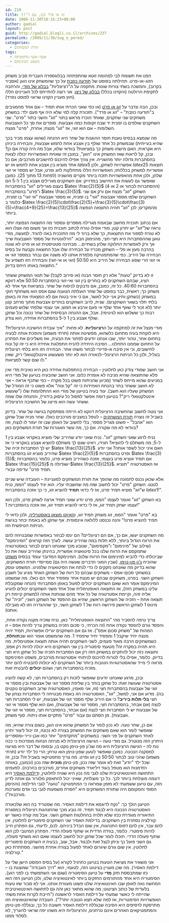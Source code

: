 ```yaml
---
id: 219
title: זוג או פרד (כן, עם ד’!)
date: 2009-11-30T10:16:23+00:00
author: gadial
layout: post
guid: http://gadial.blogli.co.il/archives/237
permalink: /2009/11/30/zug_o_pered/
categories:
  - תורת המשחקים
tags:
  - אנטי-אנטי-מתמטיקה
  - משפט המינימקס
---
```

הפנו את תשומת לבי למהומה זוטא שהתפתחה בבלוגספרה העברית סביב משחק הזוג-או-פרט. תחילתה בפוסט של [תודעה כוזבת](http://hahem.co.il/false/archives/434) על כך שהמשחק אינו הוגן (אסביר בקרוב), והמשכה בשתי צורות שונות: מתקפה על ה"רציונליות" [בבלוג של מודי](http://moddy.blogli.co.il/archives/129), והרחבה לתקיפת הרולטה (והקזינו בכלל) [בבלוג של ניצן](http://n2b.org/archives/1477). אני רוצה להתייחס לכל העניינים הללו (חוץ מעניין הקזינו שראוי לפוסט נפרד).

ובכן, הבה ונדבר על [זוג או פרט](http://he.wikipedia.org/wiki/%D7%96%D7%95%D7%92_%D7%90%D7%95_%D7%A4%D7%A8%D7%98) (או כפי שאני הכרתי אותו תמיד &#8211; וגם אחד מהמגיבים ב"תודעה כוזבת" &#8211; "זוג או פרד"). תזכורת קלה למי שלא היה אף פעם ילד: במשחק משחקים שני שחקנים, שאחד הוכרז מראש בתור "זוג" והשני בתור "פרט". שני השחקנים שולפים בו זמנית יד שבה זקופות כמה אצבעות. סופרים את סך כל האצבעות השלופות &#8211; אם הוא זוגי, אז "זוג" מנצח; אחרת, "פרט" מנצח.

מה שנמצא בבסיס טענת חוסר ההוגנות של שחר היא ההנחה (שהוא עצמו מכיר בכך שהיא בעייתית) שבמשחק כל אחד שולף בין אצבע אחת לחמש אצבעות, והבחירה ביניהן היא אקראית. האם מישהו משחק כך במציאות? בוודאי שלא, אבל מה היה קורה אם כן? ובכן, קל לראות שאז המשחק אינו "הוגן", במובן זה שאחת האפשרויות יכולה לצאת בהסתברות גדולה יותר מהשנייה. אין צורך אפילו להיכנס לחישובים מורכבים; אם כל אחד מוציא בין אצבע אחת לחמש אז יש $latex 5$ אפשרויות לשחקן, ולכן $latex 25$ תוצאות אפשריות למשחק בכללותו; האפשרויות הללו מתחלקות לזוג ופרט, אבל יש מספר אי זוגי שלהן, ולכן אחת מהאפשרויות תזכה ביותר מקרים מהשניה (לפחות 13 מתוך 25). כמובן שאפשר גם לעשות את החישוב במדוייק: אם השחקנים מגרילים אצבע בין 1 ל-5 הם בעצם מגרילים "זוג" בהסתברות $latex \frac{2}{5}$ (ההסתברות לבחור או 2 או 4) ו"פרט" בהסתברות $latex \frac{3}{5}$. השחקן "זוג" מנצח אם ורק אם שני השחקנים שלפו מספר אצבעות "זוגי" בו זמנית, או מספר אצבעות "אי זוגי" בו זמנית, כלומר ב-$latex \frac{2}{5}\cdot\frac{2}{5}+\frac{3}{5}\cdot\frac{3}{5}=\frac{4+9}{25}=\frac{13}{25}$ מהמקרים; לכן "זוג" תהיה התוצאה הנפוצה ביותר.

אם נכתוב תוכנית מחשב שבאמת מגרילה מספרים ונספור מה התוצאה הנפוצה יותר, נראה של"זוג" יש יתרון קטן. מודי אפילו טורח לכתוב תוכנית כזו אך משום מה אצלו הוא לא טורח לספור את התוצאות, כך שלא ברור לי מה התוכנית באה להגיד. למעשה, מודי טוען שההסתברות היא חצי-חצי, מהנימוק הבא: "הרלוונטיות של מספר האצבעות שייך אך ורק לאפשרות החלוקה שלהן בשתיים&#8230; מבחינה סטטיסטית זוג או פרט לא שונה בהרבה מעץ או פלי &#8211; השחקן מכריז על הבחירה שלו אבל התוצאה נקבעת על בסיס הבחירה של היריב. כפי שהמתמטיקה מלמדת אותנו לא משנה אם נבחר במספר זוגי או אי זוגי הרי שסוג הבחירה של היריב היא 50:50 (זוגי או אי-זוגי) והבחירה הזו תשפיע על התוצאה באותו היחס בדיוק."

זו לא בדיוק "טעות" אלא רק חוסר הבנה (או סירוב לקבל) של תנאי המשחק ששחר הציג, שבהם השחקנים לא בוחרים בין זוגי ואי-זוגי בהסתברות 50:50 אלא דווקא בהסתברות 40:60. כל זה, כמובן, אם נדבקים לניסוח של שחר. במציאות אף אחד לא משחק כך; ראשית, כבר בפוסט של שחר הועלתה הטענה שגם אפס הוא משתתף חוקי במשחק (כשחקן ותיק אני יכול לאשר, אם כי איני בטוח אם לא המצאתי את זה באופן בלתי תלוי בשאר השחקנים). שנית, לרוב השחקנים בוחרים אצבעות מתוך מרחב קטן יותר (לא זכור לי שאף אחד שלף אי פעם ארבע או חמש; אני עצמי שלפתי שלוש פעמים רבות כך ששלוש הוא לגיטימי). אבל, אם ההנחה הבסיסית של שחר נכונה וכל שחקן שולף אצבע בין 1 ל-5 בהסתברות אחידה, הוא צודק.

מודי מנצל את זה למתקפה על ה**רציונליות**. לא פחות: "איך עובדת החשיבה הרציונלית? היא לוקחת בעיה מתחום כלשהוא, מפשיטה אותה (תרתי משמע) והופכת אותה לבעיה בתחום אחר, טהור יותר, שבו אנחנו יודעים לפתור את הבעיה, ואז משליכים את הפתרון על התחום שממנו התחלנו&#8230; הסיבה היחידה להניח התפלגות אחידה היא כי זה קל ונוח לחישובים, וכי אין סיבה א-פריורי לבחור משהו אחר. הבחירה הזו היא בלתי רציונלית בעליל, ולכן כל הניתוח הרציונלי-לכאורה הוא לא יותר משעשוע אינטלקטואלי ריק, שאין לו שום קשר למציאות."

אני חושב שמודי צודק כאן לחלוטין &#8211; הבחירה בהתפלגות אחידה כאן היא נאיבית מדי ואין פלא שהתוצאה שהיא מניבה לא אומרת כלום. אני חושב שהבעיה בטיעון של מודי היא במניעים שהוא מייחס לשחר (מכיוון שהניתוח פשוט בכל מקרה &#8211; כפי שתכף אראה &#8211; אני לא חושב ששחר בחר בהנחת האחידות כי זה "קל ונוח" אלא פשוט כי זה המודל של המשחק שעליו הוא חשב). עוד בעיה בטיעון של מודי הוא ההתלהמות שלו ("שעשוע אינטלקטואלי ריק"? בטיעון דומה אפשר לפסול כל עיסוק בידורי), וההנחה שלו שמה ששחר עשה הוא מייצג של החשיבה הרציונלית.

אני נוטה לחשוב שהחשיבה הרציונלית דווקא לא הייתה מסתפקת בגישה של שחר. בדיוק בשביל זה נוצרה [תורת המשחקים](http://he.wikipedia.org/wiki/%D7%AA%D7%95%D7%A8%D7%AA_%D7%94%D7%9E%D7%A9%D7%97%D7%A7%D7%99%D7%9D) &#8211; לטפל במצבים מורכבים כאלו. שחר מניח שכל שחקן הוא "אהבל" &#8211; פשוט מגריל מספר, בלי לחשוב על האופן שבו זה יעזור לו לנצח, וזה בוודאי לא מה שקורה. אם כך, מה עשר האגורות של תורת המשחקים כאן?

נניח לרגע שאני השחקן "זוג". נניח שאני יודע שהיריב שלי מוציא באקראי אצבע בין 1 ל-5; מה משתלם לי להוציא? תגידו, ראינו שגם לך משתלם להוציא אצבע באקראי כי אז יש לך הסתברות זכיה של $latex \frac{13}{25}$. האם איני יכול לשפר אותה? אני יודע שהיריב מוציא זוג בהסתברות $latex \frac{2}{5}$ ופרט בהסתברות $latex \frac{3}{5}$; אם תמיד אוציא פרט בעצמי, אזכה כשהיריב מוציא פרט, כלומר בהסתברות $latex \frac{15}{25}$ שגדולה מ-$latex \frac{13}{25}$. אז האסטרטגיה "תוציא תמיד פרט" עדיפה עבורי.

אלא שכאן נכנס לתמונה מה שהופך את תורת המשחקים למעניינת &#8211; העובדה שיש שניים לטנגו. השחקן "פרט" יכול לחשוב שזה מה שחשבתי עליו. הוא יגיד לעצמו "הממ, נניח ש"זוג" מוציא תמיד פרט, אז לי כדאי **תמיד** להוציא זוג, כי כך אזכה בהסתברות $latex 1$!".

בא השחקן "זוג" ואומר לעצמו "הממ, פרט יודע שאני תמיד ארצה לשחק פרט, ולכן הוא עצמו ישחק תמיד זוג, אז לי כדאי להוציא תמיד זוג, ואז אזכה בהסתברות 1!"

בא "פרט" ואומר "הממ, זוג משחק תמיד זוג, ו[האיוקן מוצאו באוסטרליה](http://www.imdb.com/title/tt0093779/quotes), ולכן כדאי לי תמיד להוציא פרט!" והנה נכנסנו ללולאה אינסופית. אף שחקן לא באמת יבחר בגישת הניתוח הטיפשית הזו.

מה השחקנים יעשו, אם כך, אם הם רציונליים? הם ינסו לבחור באפשרות שמבטיחה להם את הרווח הגדול ביותר, ללא תלות במה שהיריב עושה. לערך הזה קוראים "המינימקס" (שילוב של "מינימום" ו"מקסימום", שנובע מכך שאנחנו רוצים לבחור באסטרטגיה שתמקסם את הרווח שלנו בכל סיטואציה אפשרית, בהינתן שהיריב עשה את כל שביכולתו כדי להביא למינימום את הרווח שלנו). המינימקס המדובר עומד בבסיס [משפט](http://he.wikipedia.org/wiki/%D7%9E%D7%A9%D7%A4%D7%98_%D7%94%D7%9E%D7%99%D7%A0%D7%99%D7%9E%D7%A7%D7%A1) שהוכיח [ג'ון פון-נוימן](http://he.wikipedia.org/wiki/%D7%92%27%D7%95%D7%9F_%D7%A4%D7%95%D7%9F_%D7%A0%D7%95%D7%99%D7%9E%D7%9F), (שבין המוני הדברים שעשה היה גם) ממייסדי תורת המשחקים, שהוא בדיוק מה שאנחנו נזקקים לו כדי לנתח את הסיטואציה שלפנינו. המשפט עוסק במשחקי סכום-אפס &#8211; משחקים שבהם כל רווח של השחקן האחד מגיע על חשבון השחקן השני. בפרט, משחקים שבהם יש מנצח אחד ומפסיד אחד הם כאלו. מה שמשפט המינימקס אומר הוא שאם השחקנים יכולים לפעול באופן הסתברותי (הנחה שמקובלת עלינו במשחק הזה), אז התוצאה האופטימלית שכל אחד משני השחקנים יכולים להגיע אליה זהה, וקיימת אסטרטגיה של כל אחד מהם שנותנת אותה (למשחק קיימת רק תוצאה אחת &#8211; הזכיה של השחקן הראשון, שהיא גם ההפסד של השחקן השני; "זכיה" של מינוס 1 לשחקן הראשון פירושה רווח של 1 לשחקן השני, כך שההגדרה הזו לא מגבילה אותנו).

צריך טיפה להסביר מהי "התוצאה האופטימלית" כאן. נניח שזכיה מקנה נקודה אחת, והפסד גורם להפסד נקודה אחת (זה הכרחי, כי סכום הזכיה במשחק צריך להיות אפס &#8211; זו המהות של "משחק סכום אפס"). אז גם אם השחקנים יגרילו אפשרויות, תמיד יהיה מנצח יחיד שיקבל 1 ומפסיד יחיד שיפסיד 1. מה שהמשפט אומר הוא שב**תוחלת**, כשמשחקים הרבה מאוד פעמים, לשני השחקנים תהיה אותה תוצאה אופטימלית. מה היא תהיה במקרה זה? מטעמי סימטריה בין שני השחקנים היא יכולה להיות רק אפס, ותוצאה כזה יכול להתקיים במשחק הזה רק אם הסתברות הזכיה של כל שחקן היא חצי בדיוק. כלומר, אפילו בלי לטרוח להיכנס לניתוחי אסטרטגיות מורכבים, משפט המינימקס מראה לי מייד שהאסטרטגיות הטובות ביותר של השחקנים לא יכולות להבטיח להם יותר מזכיה בהסתברות חצי; ושהם **יכולים** להבטיח זאת.

ובכן, מרגע שאנחנו יודעים שאפשר לזכות רק בהסתברות חצי, לא קשה להציג אסטרטגיה שעושה זאת: כל שחקן בוחר בין שליפת מספר זוגי של אצבעות ובין מספר אי זוגי של אצבעות בהסתברות חצי (וזו, אני מאמין, האסטרטגיה שרוב השחקנים נוקטים בה). מדוע אם אני, למשל, "זוג", האסטרטגיה הזו באמת מבטיחה לי הסתברות נצחון של חצי **בלי תלות ביריב**? כי אם היריב שלף מספר זוגי של אצבעות, יש לי הסתברות חצי לנצח (אם אבחר, בהסתברות חצי, מספר זוגי של אצבעות), ואם הוא שלף מספר אי זוגי של אצבעות יש לי הסתברות חצי לנצח (אם אבחר, בהסתברות חצי, מספר אי זוגי של אצבעות). מן הסתם גם עבור "פרט" מתקיים אותו ניתוח. סוף משחק.

אם כן, שחר טעה. לא נכון לומר על המשחק שהוא אינו הוגן, בשום צורה שהיא; מה שאפשר לומר הוא שאם משחקים את המשחק בצורה לא נכונה, זה יכול ליצור יתרון לאחד השחקנים על פני השני. במשחקים "מתקדמים" יותר כמו אבן-נייר-ומספריים היתרון הזה מנוטרל. גם מודי טעה &#8211; הגישה הרציונלית לא מניחה הנחות מופרכות כי ככה נוח לה &#8211; הגישה הרציונלית היא מה שג'ון פון-נוימן נוקט בו, ובסופו של דבר היא מגיעה למסקנה הנכונה. כמובן שאפשר לטעון שפון-נוימן הוא טרחן; הרי כל ילד יודע (תרתי משמע) שהכי טוב לבחור 50:50 בין זוג ופרט. מה צריך מתמטיקאי בשביל זה? ובכן, זה שכל ילד "יודע" זאת לא אומר שזה נכון; פון-נוימן **מוכיח** שזה נכון (וכמובן, באותה הזדמנות הוא מטפל בעוד זיליארד משחקים אחרים, מורכבים בהרבה). לפעמים התחושה האינטואיטיבית שלנו לגבי מה נכון היא שגויה לחלוטין, ו[דילמת האסיר](http://www.gadial.net/?p=21) היא דוגמה מוצלחת ביותר לכך. כל כך מוצלחת, שאיני יכול להתאפק מלגרור גם אותה לדיון הזה, עם טיעון ששמעתי לא מזמן שמראה כי המתמטיקה "טועה" לגבי הדילמה (וההיסק הסופי והמקומם היה שתורת המשחקים היא "חסרת משמעות לגבי בני אדם ומערכות מורכבות").

הטיעון הולך כך: "נקח לדוגמא את דילמת האסיר. מה שמטריד בה הוא שלכאורה האסטרטגיה הנכונה היא לבגוד תמיד. זה נובע מכך שהתנהגות רציונלית במסגרת התיאוריה מוגדרת ככזו שלא תלויה בהחלטות השחקן השני. אבל מה קורה כאשר יש קורלציה נסתרת בין השחקנים. בדילמת האסיר שני השחקנים סימטריים לחלוטין. אין להם עבר, אין להם דפוס התנהגות, אין שום הבדל ביניהם. לכם, לדעתי, גם הפתרון חייב להיות סימטרי. כלומר, בגידה הדדית או שתוף פעולה הדדי. הפתרון המיטבי לכן הוא שתוף פעולה הדדי. תוכלו לומר שכל שחקן יכול לחשוב לעצמו שאם הוא משתף פעולה, גם השני פועל כך וניתן לנצל זאת ולבגוד. אבל, שוב, בבעיה זו השחקנים סימטריים לחלוטין. אין שום גורם שיגרום לאחד לפעול בצורה אחרת מהשני. מסתתרת כאן קורלציה."

אני משאיר את מציאת הטעות בטיעון כתרגיל לקורא (על בסיס הפוסט הישן שלי על דילמת האסיר). מה שכן מעניין בציטוט הזה, לטעמי, הוא "דרך העבודה" שמוצגת בו &#8211; כזו שמתבססת חזק **מדי** על טיעון הסימטריה (שגם אני השתמשתי בו לפני רגע). הסימטריה היא אחד מהתורמים החזקים ביותר לאינטואיציה שלנו, ולכן הטיעון הזה הוא המחשה נאה לאופן שבו האינטואיציה שלנו פשוט מעוורת אותנו. אני לא סבור שזו טעות בלעדית של כותב הציטוט; מה שהוא מתאר כאן זהה גם לתחושה האינטואיטיבית שהייתה לי כאשר שמעתי על דילמת האסיר לראשונה ("חייבת לקרות אחת משתי האפשרויות הסימטריות, אז למה שלא תצא הטובה יותר?"). העובדה שהאינטואיציה הזו מתרסקת לרסיסים היא הסיבה שבגללה דילמת האסיר חשובה כל כך, ובגללה פון-נוימן והמתמטיקאים האחרים אינם טרחנים, והרציונליות היא משהו יפה שראוי להעריך, לא לסלוד ממנו.